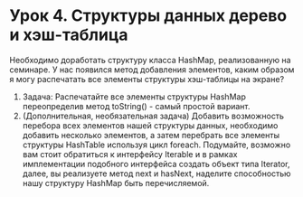 # Урок 4. Структуры данных дерево и хэш-таблица

Необходимо доработать структуру класса HashMap, реализованную на семинаре.
У нас появился метод добавления элементов, каким образом я могу распечатать все элементы структуры хэш-таблицы на экране?

1. Задача: Распечатайте все элементы структуры HashMap переопределив метод toString() - самый простой вариант.
2. (Дополнительная, необязательная задача) Добавить возможность перебора всех элементов нашей структуры данных, необходимо добавить несколько элементов, а затем перебрать все элементы
структуры HashTable используя цикл foreach. Подумайте, возможно вам стоит обратиться к интерфейсу Iterable и в рамках имплементации подобного интерфейса создать объект типа Iterator,
далее, вы реализуете метод next и hasNext, наделите способностью нашу структуру HashMap быть перечисляемой.
